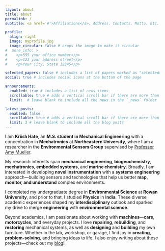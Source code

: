 ```yaml
---
layout: about
title: about
permalink: /
subtitle: <a href='#'>Affiliations</a>. Address. Contacts. Motto. Etc.

profile:
  align: right
  image: myprofile.jpg
  image_circular: false # crops the image to make it circular
#  more_info: >
#    <p>555 your office number</p>
#    <p>123 your address street</p>
#    <p>Your City, State 12345</p>

selected_papers: false # includes a list of papers marked as "selected={true}"
social: true # includes social icons at the bottom of the page

announcements:
  enabled: true # includes a list of news items
  scrollable: true # adds a vertical scroll bar if there are more than 3 news items
  limit:  # leave blank to include all the news in the `_news` folder

latest_posts:
  enabled: false
  scrollable: true # adds a vertical scroll bar if there are more than 3 new posts items
  limit: 3 # leave blank to include all the blog posts
---
```


I am **Kriish Hate**, an **M.S. student in Mechanical Engineering** with a concentration in **Mechatronics** at **Northeastern University**, where I am a researcher in the **Environmental Sensors Group** supervised by [Professor Amy Mueller](https://coe.northeastern.edu/people/mueller-amy/).

My research interests span **mechanical engineering**, **biogeochemistry**, **mechatronics**, **embedded systems**, and **marine chemistry**. Broadly, I am interested in developing **novel instrumentation** with a **systems engineering** approach—building sensors and technologies that help us better **map, monitor, and understand** complex environments.

I completed my undergraduate degree in **Environmental Science** at **Rowan University**, and prior to that, I studied **Physics** in **India**. These diverse academic experiences shaped my **interdisciplinary** outlook and sparked my drive to merge **engineering** with **environmental science**.

Beyond academics, I am passionate about working with **machines**—**cars**, **motorcycles**, and everyday projects. I love **repairing**, **rebuilding**, and **restoring** mechanical systems, as well as **designing** and **building** my own furniture. Whether in the lab, workshop, or garage, I find joy in **creating**, **problem-solving**, and bringing ideas to life. I also enjoy writing about these projects—check out my [blog](https://kriishahate.github.io/Kriish-Blog/)!


